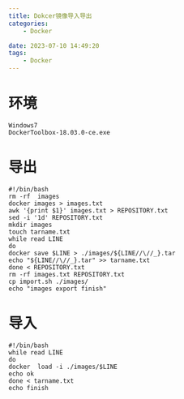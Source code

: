 ```yaml
---
title: Dokcer镜像导入导出
categories:
	- Docker

date: 2023-07-10 14:49:20
tags: 
	- Docker
---
```

<!-- toc -->
# <span id="inline-blue">环境</span>
	Windows7
	DockerToolbox-18.03.0-ce.exe
# <span id="inline-blue">导出</span>
```shell
#!/bin/bash
rm -rf  images
docker images > images.txt
awk '{print $1}' images.txt > REPOSITORY.txt
sed -i '1d' REPOSITORY.txt
mkdir images
touch tarname.txt
while read LINE
do
docker save $LINE > ./images/${LINE//\//_}.tar
echo "${LINE//\//_}.tar" >> tarname.txt
done < REPOSITORY.txt
rm -rf images.txt REPOSITORY.txt
cp import.sh ./images/
echo "images export finish"
```
# <span id="inline-blue">导入</span>
```shell
#!/bin/bash
while read LINE
do
docker  load -i ./images/$LINE
echo ok
done < tarname.txt
echo finish

```
